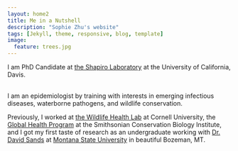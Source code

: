 ```yaml
---
layout: home2
title: Me in a Nutshell
description: "Sophie Zhu's website"
tags: [Jekyll, theme, responsive, blog, template]
image:
  feature: trees.jpg
---
```


I am PhD Candidate at <a href="https://shapirolab.vetmed.ucdavis.edu" target="_blank">the Shapiro Laboratory</a> at the University of California, Davis.

<br />
I am an epidemiologist by training with interests in emerging infectious diseases, waterborne pathogens, and wildlife conservation.

<br />

Previously, I worked at <a href="https://cwhl.vet.cornell.edu" target="_blank">the Wildlife Health Lab</a> at Cornell University,
the <a href="https://nationalzoo.si.edu/global-health-program" target="_blank">Global Health Program</a> at the Smithsonian Conservation Biology Institute, and I got my first taste of research as an undergraduate working with <a href="https://plantsciences.montana.edu/directory/faculty/1524555/david-sands" target="_blank">Dr. David Sands</a> at <a href="https://www.montana.edu" target="_blank">Montana State University</a> in beautiful Bozeman, MT.
